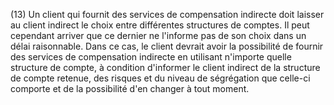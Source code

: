 (13) Un client qui fournit des services de compensation indirecte doit laisser au client indirect le choix entre différentes structures de comptes. Il peut cependant arriver que ce dernier ne l'informe pas de son choix dans un délai raisonnable. Dans ce cas, le client devrait avoir la possibilité de fournir des services de compensation indirecte en utilisant n'importe quelle structure de compte, à condition d'informer le client indirect de la structure de compte retenue, des risques et du niveau de ségrégation que celle-ci comporte et de la possibilité d'en changer à tout moment.